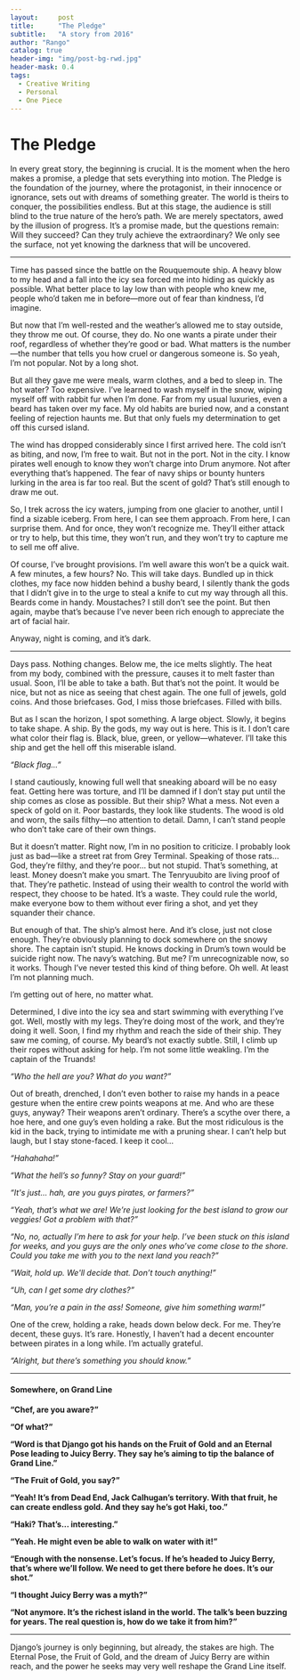 ```yaml
---
layout:     post
title:      "The Pledge"
subtitle:   "A story from 2016"
author: "Rango"
catalog: true
header-img: "img/post-bg-rwd.jpg"
header-mask: 0.4
tags:
  - Creative Writing
  - Personal
  - One Piece
---
```


# The Pledge

In every great story, the beginning is crucial. It is the moment when the hero makes a promise, a pledge that sets everything into motion. The Pledge is the foundation of the journey, where the protagonist, in their innocence or ignorance, sets out with dreams of something greater. The world is theirs to conquer, the possibilities endless. But at this stage, the audience is still blind to the true nature of the hero’s path. We are merely spectators, awed by the illusion of progress. It’s a promise made, but the questions remain: Will they succeed? Can they truly achieve the extraordinary? We only see the surface, not yet knowing the darkness that will be uncovered.

---

Time has passed since the battle on the Rouquemoute ship. A heavy blow to my head and a fall into the icy sea forced me into hiding as quickly as possible. What better place to lay low than with people who knew me, people who’d taken me in before—more out of fear than kindness, I’d imagine.

But now that I’m well-rested and the weather’s allowed me to stay outside, they throw me out. Of course, they do. No one wants a pirate under their roof, regardless of whether they’re good or bad. What matters is the number—the number that tells you how cruel or dangerous someone is. So yeah, I’m not popular. Not by a long shot.

But all they gave me were meals, warm clothes, and a bed to sleep in. The hot water? Too expensive. I’ve learned to wash myself in the snow, wiping myself off with rabbit fur when I’m done. Far from my usual luxuries, even a beard has taken over my face. My old habits are buried now, and a constant feeling of rejection haunts me. But that only fuels my determination to get off this cursed island.

The wind has dropped considerably since I first arrived here. The cold isn’t as biting, and now, I’m free to wait. But not in the port. Not in the city. I know pirates well enough to know they won’t charge into Drum anymore. Not after everything that’s happened. The fear of navy ships or bounty hunters lurking in the area is far too real. But the scent of gold? That’s still enough to draw me out.

So, I trek across the icy waters, jumping from one glacier to another, until I find a sizable iceberg. From here, I can see them approach. From here, I can surprise them. And for once, they won’t recognize me. They’ll either attack or try to help, but this time, they won’t run, and they won’t try to capture me to sell me off alive.

Of course, I’ve brought provisions. I’m well aware this won’t be a quick wait. A few minutes, a few hours? No. This will take days. Bundled up in thick clothes, my face now hidden behind a bushy beard, I silently thank the gods that I didn’t give in to the urge to steal a knife to cut my way through all this. Beards come in handy. Moustaches? I still don’t see the point. But then again, maybe that’s because I’ve never been rich enough to appreciate the art of facial hair.

Anyway, night is coming, and it’s dark.

---

Days pass. Nothing changes. Below me, the ice melts slightly. The heat from my body, combined with the pressure, causes it to melt faster than usual. Soon, I’ll be able to take a bath. But that’s not the point. It would be nice, but not as nice as seeing that chest again. The one full of jewels, gold coins. And those briefcases. God, I miss those briefcases. Filled with bills.

But as I scan the horizon, I spot something. A large object. Slowly, it begins to take shape. A ship. By the gods, my way out is here. This is it. I don’t care what color their flag is. Black, blue, green, or yellow—whatever. I’ll take this ship and get the hell off this miserable island.

*“Black flag…”*

I stand cautiously, knowing full well that sneaking aboard will be no easy feat. Getting here was torture, and I’ll be damned if I don’t stay put until the ship comes as close as possible. But their ship? What a mess. Not even a speck of gold on it. Poor bastards, they look like students. The wood is old and worn, the sails filthy—no attention to detail. Damn, I can’t stand people who don’t take care of their own things.

But it doesn’t matter. Right now, I’m in no position to criticize. I probably look just as bad—like a street rat from Grey Terminal. Speaking of those rats... God, they’re filthy, and they’re poor... but not stupid. That’s something, at least. Money doesn’t make you smart. The Tenryuubito are living proof of that. They’re pathetic. Instead of using their wealth to control the world with respect, they choose to be hated. It’s a waste. They could rule the world, make everyone bow to them without ever firing a shot, and yet they squander their chance.

But enough of that. The ship’s almost here. And it’s close, just not close enough. They’re obviously planning to dock somewhere on the snowy shore. The captain isn’t stupid. He knows docking in Drum’s town would be suicide right now. The navy’s watching. But me? I’m unrecognizable now, so it works. Though I’ve never tested this kind of thing before. Oh well. At least I’m not planning much.

I’m getting out of here, no matter what.

Determined, I dive into the icy sea and start swimming with everything I’ve got. Well, mostly with my legs. They’re doing most of the work, and they’re doing it well. Soon, I find my rhythm and reach the side of their ship. They saw me coming, of course. My beard’s not exactly subtle. Still, I climb up their ropes without asking for help. I’m not some little weakling. I’m the captain of the Truands!

*“Who the hell are you? What do you want?”*

Out of breath, drenched, I don’t even bother to raise my hands in a peace gesture when the entire crew points weapons at me. And who are these guys, anyway? Their weapons aren’t ordinary. There’s a scythe over there, a hoe here, and one guy’s even holding a rake. But the most ridiculous is the kid in the back, trying to intimidate me with a pruning shear. I can’t help but laugh, but I stay stone-faced. I keep it cool...

*“Hahahaha!”*

*“What the hell’s so funny? Stay on your guard!”*

*“It's just… hah, are you guys pirates, or farmers?”*

*“Yeah, that’s what we are! We’re just looking for the best island to grow our veggies! Got a problem with that?”*

*“No, no, actually I’m here to ask for your help. I’ve been stuck on this island for weeks, and you guys are the only ones who’ve come close to the shore. Could you take me with you to the next land you reach?”*

*“Wait, hold up. We'll decide that. Don’t touch anything!”*

*“Uh, can I get some dry clothes?”*

*“Man, you’re a pain in the ass! Someone, give him something warm!”*

One of the crew, holding a rake, heads down below deck. For me. They’re decent, these guys. It’s rare. Honestly, I haven’t had a decent encounter between pirates in a long while. I’m actually grateful.

*“Alright, but there’s something you should know.”*

---

#### Somewhere, on Grand Line

**“Chef, are you aware?”**

**“Of what?”**

**“Word is that Django got his hands on the Fruit of Gold and an Eternal Pose leading to Juicy Berry. They say he’s aiming to tip the balance of Grand Line.”**

**“The Fruit of Gold, you say?”**

**“Yeah! It’s from Dead End, Jack Calhugan’s territory. With that fruit, he can create endless gold. And they say he’s got Haki, too.”**

**“Haki? That’s... interesting.”**

**“Yeah. He might even be able to walk on water with it!”**

**“Enough with the nonsense. Let’s focus. If he’s headed to Juicy Berry, that’s where we’ll follow. We need to get there before he does. It’s our shot.”**

**“I thought Juicy Berry was a myth?”**

**“Not anymore. It’s the richest island in the world. The talk’s been buzzing for years. The real question is, how do we take it from him?”**

---

Django’s journey is only beginning, but already, the stakes are high. The Eternal Pose, the Fruit of Gold, and the dream of Juicy Berry are within reach, and the power he seeks may very well reshape the Grand Line itself.
